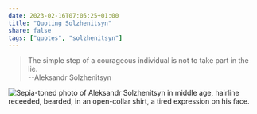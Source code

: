 ```yaml
---
date: 2023-02-16T07:05:25+01:00
title: "Quoting Solzhenitsyn"
share: false
tags: ["quotes", "solzhenitsyn"]
---
```

> The simple step of a courageous individual is not to take part in the lie.<br/>
> --Aleksandr Solzhenitsyn

![Sepia-toned photo of Aleksandr Solzhenitsyn in middle age, hairline receeded, bearded, in an open-collar shirt, a tired expression on his face.](/images/solzhenitsyn.jpg)



 [rss]: https://nicolaiarocci.com/index.xml
 [m]: https://fosstodon.org/@nicola
 [nl]: https://buttondown.email/nicolaiarocci
